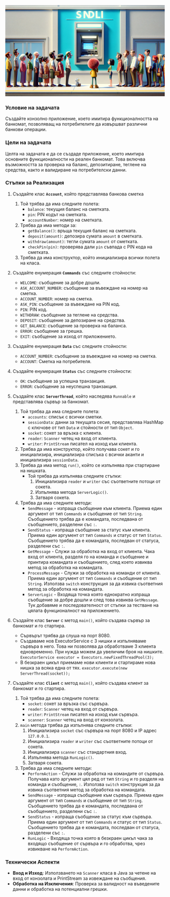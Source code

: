 ![Splash](atm.jpg)

### Условие на задачата

Създайте конзолно приложение, което имитира функционалността на банкомат, позволяващ на потребителите да извършват различни банкови операции.

### Цели на задачата

Целта на задачата е да се създаде приложение, което имитира основните функционалности на реален банкомат. Това включва възможността за проверка на баланс, депозитиране, теглене на средства, както и валидиране на потребителски данни.

### Стъпки за Реализация

1. Създайте клас **`Account`**, който представлява банкова сметка
    1. Той трябва да има следните полета:
        - `balance`: текущия баланс на сметката.
        - `pin`: PIN кодът на сметката.
        - `accountNumber`: номер на сметката.
    2. Трябва да има методи за:
        - `getBalance()`: връща текущия баланс на сметката.
        - `deposit(amount)`: депозира сумата `amount` в сметката.
        - `withdraw(amount)`: тегли сумата `amount` от сметката.
        - `checkPin(pin)`: проверява дали `pin` съвпада с PIN кода на сметката.
    3. Трябва да има конструктор, който инициализира всички полета на класа.

2. Създайте енумерация **`Commands`** със следните стойности:
    - `WELCOME`: съобщение за добре дошли.
    - `ASK_ACCOUNT_NUMBER`: съобщение за въвеждане на номер на сметка.
    - `ACCOUNT_NUMBER`: номер на сметка.
    - `ASK_PIN`: съобщение за въвеждане на PIN код.
    - `PIN`: PIN код.
    - `WITHDRAW`: съобщение за теглене на средства.
    - `DEPOSIT`: съобщение за депозиране на средства.
    - `GET_BALANCE`: съобщение за проверка на баланса.
    - `ERROR`: съобщение за грешка.
    - `EXIT`: съобщение за изход от приложението.

3. Създайте енумерация **`Data`** със следните стойности:
    - `ACCOUNT_NUMBER`: съобщение за въвеждане на номер на сметка.
    - `ACCOUNT`: Сметка на потребителя.

4. Създайте енумерация **`Status`** със следните стойности:
    - `OK`: съобщение за успешна транзакция.
    - `ERROR`: съобщение за неуспешна транзакция.

5. Създайте клас **`ServerThread`**, който наследява `Runnable` и представлява сървър за банкомат.
    1. Той трябва да има следните полета:
        - `accounts`: списък с всички сметки.
        - `sessionData`: данни за текущата сесия, представлява HashMap с ключове от тип `Data` и стойности от тип `Object`.
        - `socket`: сокет за връзка с клиента.
        - `reader`: `Scanner` четец на вход от клиента.
        - `writer`: `PrintStream` писател на изход към клиента.
    2. Трябва да има конструктор, който получава сокет и го инициализира, инициализира списъка с всички аканти и инициализира `sessionData`.
    3. Трябва да има метод `run()`, който се изпълнява при стартиране на нишката.
        - Той трябва да изпълнява следните стъпки:
            1. Инициализира `reader` и `writer` със съответните потоци от сокета.
            2. Изпълнява метода `ServerLogic()`.
            3. Затваря сокета.
    4. Трябва да има следните методи:
        - `SendMessage` - изпраща съобщение към клиента. Приема един аргумент от тип `Commands` и съобщение от тип `String`. Съобщението трябва да е командата, последвана от съобщението, разделени със `:`.
        - `SendStatus` - изпраща съобщение за статус към клиента. Приема един аргумент от тип `Commands` и статус от тип `Status`. Съобщението трябва да е командата, последван от статуса, разделени със `:`.
        - `GetMessage` - Служи за обработка на вход от клиента. Чака вход от клиента, разделя го на команда и съобщение и принтира командата и съобщението, след което извиква метод за обработка на командата.
        - `ProcessMessage` - Служи за обработка на команди от клиента. Приема един аргумент от тип `Commands` и съобщение от тип `String`. Използва `switch` конструкция за да извика съответния метод за обработка на командата.
        - `ServerLogic` - Входяща точка която еднократно изпраща съобщение за добре дошли и след това извиква `GetMessage`. Тук добавяме и последователност от стъпки за тестване на цялата функционалност на приложението.

6. Създайте клас **`Server`** с метод `main()`, който създава сървър за банкомат и го стартира.
    - Сървърът трябва да слуша на порт 8080.
    - Създаваме нов ExecutorService с 3 нишки и изпълняваме сървъра в него. Това ни позволява да обработваме 3 клиента едновременно. При нужда можем да увеличим броя на нишките. `ExecutorService executor = Executors.newFixedThreadPool(3);`
    - В безкраен цикъл приемаме нови клиенти и стартираме нова нишка за всяка една от тях. `executor.execute(new ServerThread(socket));`

7. Създайте клас **`Client`** с метод `main()`, който създава клиент за банкомат и го стартира.
    1. Той трябва да има следните полета:
        - `socket`: сокет за връзка със сървъра.
        - `reader`: `Scanner` четец на вход от сървъра.
        - `writer`: `PrintStream` писател на изход към сървъра.
        - `scanner`: `Scanner` четец на вход от конзолата.
    2. `main` метода трябва да изпълнява следните стъпки:
        1. Инициализира `socket` със сървъра на порт 8080 и IP адрес `127.0.0.1`.
        2. Инициализира `reader` и `writer` със съответните потоци от сокета.
        3. Инициализира `scanner` със стандартния вход.
        4. Изпълнява метода `RunLogic()`.
        5. Затваря сокета.
    3. Трябва да има следните методи:
        - `PerformAction` - Служи за обработка на командите от сървъра. Получава като аргумент цял ред от тип `String` и го разделя на команда и съобщение, `:`. Използва `switch` конструкция за да извика съответния метод за обработка на командата.
        - `SendMessage` - изпраща съобщение към сървъра. Приема един аргумент от тип `Commands` и съобщение от тип `String`. Съобщението трябва да е командата, последвана от съобщението, разделени със `:`.
        - `SendStatus` - изпраща съобщение за статус към сървъра. Приема един аргумент от тип `Commands` и статус от тип `Status`. Съобщението трябва да е командата, последван от статуса, разделени със `:`.
        - `RunLogic` - Входяща точка която в безкраен цикъл чака за входящо съобщение от сървъра и го обработва, чрез извикване на `PerformAction`.

### Технически Аспекти

- **Вход и Изход**: Използването на `Scanner` класа в Java за четене на вход от конзолата и PrintStream за извеждане на съобщения.
- **Обработка на Изключения**: Проверка за валидност на въведените данни и обработка на потенциални грешки.

